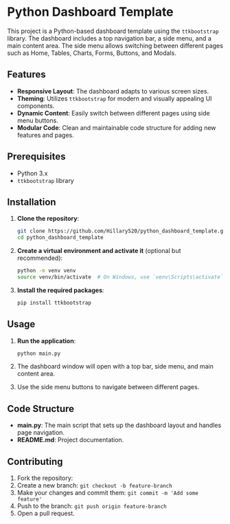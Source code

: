 # Python Dashboard Template

This project is a Python-based dashboard template using the `ttkbootstrap` library. The dashboard includes a top navigation bar, a side menu, and a main content area. The side menu allows switching between different pages such as Home, Tables, Charts, Forms, Buttons, and Modals.

## Features

- **Responsive Layout**: The dashboard adapts to various screen sizes.
- **Theming**: Utilizes `ttkbootstrap` for modern and visually appealing UI components.
- **Dynamic Content**: Easily switch between different pages using side menu buttons.
- **Modular Code**: Clean and maintainable code structure for adding new features and pages.

## Prerequisites

- Python 3.x
- `ttkbootstrap` library

## Installation

1. **Clone the repository**:
    ```bash
    git clone https://github.com/Hillary520/python_dashboard_template.git
    cd python_dashboard_template
    ```

2. **Create a virtual environment and activate it** (optional but recommended):
    ```bash
    python -m venv venv
    source venv/bin/activate  # On Windows, use `venv\Scripts\activate`
    ```

3. **Install the required packages**:
    ```bash
    pip install ttkbootstrap
    ```

## Usage

1. **Run the application**:
    ```bash
    python main.py
    ```

2. The dashboard window will open with a top bar, side menu, and main content area.

3. Use the side menu buttons to navigate between different pages.

## Code Structure

- **main.py**: The main script that sets up the dashboard layout and handles page navigation.
- **README.md**: Project documentation.

## Contributing

1. Fork the repository:
2. Create a new branch: `git checkout -b feature-branch`
3. Make your changes and commit them: `git commit -m 'Add some feature'`
4. Push to the branch: `git push origin feature-branch`
5. Open a pull request.

